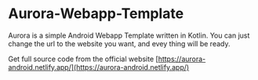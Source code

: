 # Aurora-Webapp-Template
Aurora is a simple Android Webapp Template written in Kotlin. You can just change the url to the website you want, and evey thing will be ready.

Get full source code from the official website
[https://aurora-android.netlify.app/](https://aurora-android.netlify.app/)
